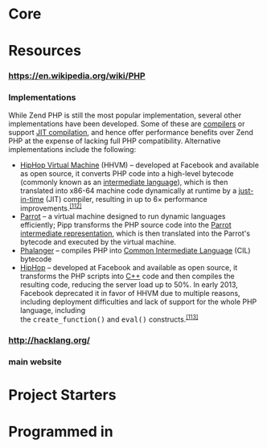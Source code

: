 # Core
# Resources
### https://en.wikipedia.org/wiki/PHP
### Implementations
While Zend PHP is still the most popular implementation, several other implementations have been developed. Some of these are [compilers](https://en.wikipedia.org/wiki/Compiler "Compiler") or support [JIT compilation](https://en.wikipedia.org/wiki/JIT_compilation "JIT compilation"), and hence offer performance benefits over Zend PHP at the expense of lacking full PHP compatibility. Alternative implementations include the following:

*   [HipHop Virtual Machine](https://en.wikipedia.org/wiki/HipHop_Virtual_Machine "HipHop Virtual Machine") (HHVM) – developed at Facebook and available as open source, it converts PHP code into a high-level bytecode (commonly known as an [intermediate language](https://en.wikipedia.org/wiki/Intermediate_language "Intermediate language")), which is then translated into x86-64 machine code dynamically at runtime by a [just-in-time](https://en.wikipedia.org/wiki/Just-in-time_compiler "Just-in-time compiler") (JIT) compiler, resulting in up to 6× performance improvements.<sup id="cite_ref-112" class="reference" style="line-height: 1; font-size: 11.1999998092651px; unicode-bidi: -webkit-isolate;">[[112]](https://en.wikipedia.org/wiki/PHP#cite_note-112)</sup>
*   [Parrot](https://en.wikipedia.org/wiki/Parrot_virtual_machine "Parrot virtual machine") – a virtual machine designed to run dynamic languages efficiently; Pipp transforms the PHP source code into the [Parrot intermediate representation](https://en.wikipedia.org/wiki/Parrot_intermediate_representation "Parrot intermediate representation"), which is then translated into the Parrot's bytecode and executed by the virtual machine.
*   [Phalanger](https://en.wikipedia.org/wiki/Phalanger_(compiler) "Phalanger (compiler)") – compiles PHP into [Common Intermediate Language](https://en.wikipedia.org/wiki/Common_Intermediate_Language "Common Intermediate Language") (CIL) bytecode
*   [HipHop](https://en.wikipedia.org/wiki/HipHop_for_PHP "HipHop for PHP") – developed at Facebook and available as open source, it transforms the PHP scripts into [C++](https://en.wikipedia.org/wiki/C%2B%2B "C++") code and then compiles the resulting code, reducing the server load up to 50%. In early 2013, Facebook deprecated it in favor of HHVM due to multiple reasons, including deployment difficulties and lack of support for the whole PHP language, including the <tt style="font-family: monospace, Courier;">create_function()</tt> and <tt style="font-family: monospace, Courier;">eval()</tt> constructs.<sup id="cite_ref-113" class="reference" style="line-height: 1; font-size: 11.1999998092651px; unicode-bidi: -webkit-isolate;">[[113]](https://en.wikipedia.org/wiki/PHP#cite_note-113)</sup>
### http://hacklang.org/
### main website
# Project Starters
# Programmed in
